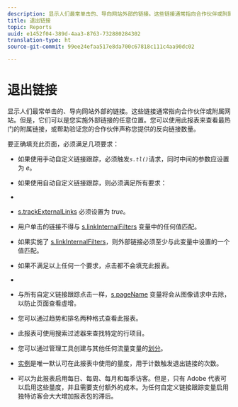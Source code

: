 ```yaml
---
description: 显示人们最常单击的、导向网站外部的链接。这些链接通常指向合作伙伴或附属网站。但是，它们可以是您实施外部链接的任意位置。您可以使用此报表来查看最热门的附属链接，或帮助验证您的合作伙伴声称您提供的反向链接数量。
title: 退出链接
topic: Reports
uuid: e1452f04-389d-4aa3-8763-732880284302
translation-type: ht
source-git-commit: 99ee24efaa517e8da700c67818c111c4aa90dc02

---
```



# 退出链接

显示人们最常单击的、导向网站外部的链接。这些链接通常指向合作伙伴或附属网站。但是，它们可以是您实施外部链接的任意位置。您可以使用此报表来查看最热门的附属链接，或帮助验证您的合作伙伴声称您提供的反向链接数量。

要正确填充此页面，必须满足几项要求：

* 如果使用手动自定义链接跟踪，必须触发&#x200B;*`s.tl()`*&#x200B;请求，同时中间的参数应设置为 *e*。

* 如果使用自动自定义链接跟踪，则必须满足所有要求：
* 

   * [s.trackExternalLinks](https://marketing.adobe.com/resources/help/en_US/sc/implement/c_trackexlinks.html) 必须设置为 *true*。

   * 用户单击的链接不得与 [s.linkInternalFilters](https://marketing.adobe.com/resources/help/en_US/sc/implement/c_linkinfilters.html) 变量中的任何值匹配。
   * 如果实施了 [s.linkInternalFilters](https://marketing.adobe.com/resources/help/en_US/sc/implement/c_linkinfilters.html)，则外部链接必须至少与此变量中设置的一个值匹配。

* 如果不满足以上任何一个要求，点击都不会填充此报表。

* 
* 与所有自定义链接跟踪点击一样，[s.pageName](https://marketing.adobe.com/resources/help/en_US/sc/implement/c_pagename.html) 变量将会从图像请求中去除，以防止页面查看虚增。
* 您可以通过趋势和排名两种格式查看此报表。
* 此报表可使用搜索过滤器来查找特定的行项目。
* 您可以通过管理工具创建与其他任何流量变量的[划分](/help/analyze/reports-analytics/reports-customize/breakdowns.md)。
* [实例](/help/components/c-variables/c-metrics/metrics-instance.md)是唯一默认可在此报表中使用的量度，用于计数触发退出链接的次数。
* 可以为此报表启用每日、每周、每月和每季访客。但是，只有 Adobe 代表可以启用这些量度，并且需要支付额外的成本。为任何自定义链接跟踪变量启用独特访客会大大增加报表包的滞后。

